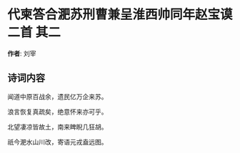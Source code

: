 # 代柬答合淝苏刑曹兼呈淮西帅同年赵宝谟二首  其二

**作者**: 刘宰

## 诗词内容

闻道中原百战余，遗民亿万企来苏。

浪言恢复真疏矣，绝意怀来亦可乎。

北望凄凉皆故土，南来睥睨几狂胡。

祇今淝水山川改，寄语元戎盍远图。


